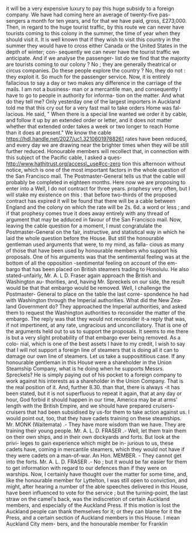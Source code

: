 it will be a very expensive luxury to pay this huge subsidy to a foreign company. We have had coming here an average of twenty-five pas- sengers a month for ten years, and for that we have paid, gross, £273,000. Then, in regard to the huge tourist traffic, by this route we can never have tourists coming to this colony in the summer, the time of year when they should visit it. It is well known that if they wish to visit this country in the summer they would have to cross either Canada or the United States in the depth of winter; con- sequently we can never have the tourist traffic we anticipate. And if we analyse the passenger- list do we find that the majority are tourists coming to our colony ? No ; they are generally theatrical or circus companies. Do these people explore the country ? No, they do not : they exploit it. So much for the passenger service. Now, it is entirely fallacious to say a day or two makes any difference in the carriage of the mails. I am not a business- man or a mercantile man, and consequently I have to go to people in authority for informa- tion on the matter. And what do they tell me? Only yesterday one of the largest importers in Auckland told me that this cry out for a very fast mail to take orders Home was fal- lacious. He said, " When there is a special line wanted we order it by cable, and follow it up by an extended order or letter, and it does not matter whether that extended order takes a week or two longer to reach Home than it does at present." We know the cable https://hdl.handle.net/2027/uc1.32106019788261 rates have been reduced, and every day we are drawing near the brighter times when they will be still further reduced. Honourable members will recollect that, in connection with this subject of the Pacific cable, I asked a ques- http://www.hathitrust.org/access\_use#cc-zero tion this afternoon without notice, which is one of the most important factors in the whole question of the San Francisco mail. The Postmaster-General tells us that the cable will probably be completed in eighteen months. Here now we are proposing to enter into a Well, I do not contract for three years. prophesy very often, but I will stake my existence on this : that before two-thirds of the proposed contract has expired it will be found that there will be a cable between England and the colony on which the rate will be 2s. 6d. a word or less ; and if that prophesy comes true it does away entirely with any thread of argument that may be adduced in favour of the San Francisco mail. Now, leaving the cable question for a moment, I must congratulate the Postmaster-General on the fair, instructive, and statistical way in which he laid the whole question before the House. But still the honourable gentleman used arguments that were, to my mind, as falla- cious as many of those that have been used by honourable members who support his proposals. One of his arguments was that the sentimental feeling was at the bottom of all the opposition -sentimental feeling on account of the em- bargo that has been placed on British steamers trading to Honolulu. He also stated-unfairly, Mr. A. L D. Fraser again approach the British and Washington au- thorities, and, having Mr. Spreckels on our side, the result would be that that embargo would be removed. Well, I challenge the Postmaster- General to place on the table the last corre- spondence he had with Washington through the Imperial authorities. What did the New Zea- land Government do? They approached the Imperial authorities, and asked them to request the Washington authorities to reconsider the matter of the embargo. The reply was that they would not reconsider it-a reply that was, if not impertinent, at any rate, ungracious and unconciliatory. That is one of the arguments held out to us to support the proposals. It seems to me there is but a very slight probability of that embargo ever being removed. As a colo- nial, which is one of the best assets I have to my credit, I wish to say that I will not support a foreign line of steamers that is doing all it can to damage our own line of steamers. Let us take a supposititious case. If any honourable gentleman in this House were a shareholder in the Union Steamship Company, what is he doing when he supports Messrs. Spreckels? He is simply paying out of his pocket to a foreign company to work against his interests as a shareholder in the Union Company. That is the real position of it. And, further 8.30. than that, there is always -it has been stated, but it is not superfluous to repeat it again, that at any day or hour, God forbid it should happen in our time, America may be at arms' length with the British Empire, and we should have prepared cruisers-cruisers that had been subsidised by us-for them to take action against us. I would point out, too, that they have cadets training on these steamships. Mr. MONK (Waitemata) .- They have more wisdom than we have. They are training their young people. Mr. A. L. D. FRASER .- Well, let them train them on their own ships, and in their own dockyards and forts. But look at the privi- leges to gain experience which might be in- jurious to us, these cadets have, coming in mercantile steamers, which they would not have if they were cadets on a man-of-war. An Hon. MEMBER. - They cannot get into the forts. Mr. A. L. D. FRASER .- No ; but it would be far easier for them to get information with regard to our defences than if they were on warships. Now, I certainly have thought over the matter for some time, and, like the honourable member for Lyttelton, I was still open to conviction, and might, after hearing a number of the able speeches delivered in this House, have been influenced to vote for the service ; but the turning-point, the last straw on the camel's back, was the indiscretion of certain Auckland members, and especially of the Auckland Press. If this motion is lost the Auckland people can thank themselves for it; or they can blame for it the Press, and a certain section of Auckland members in this House. I mean Auckland City mem- bers, and the honourable member for Franklin 